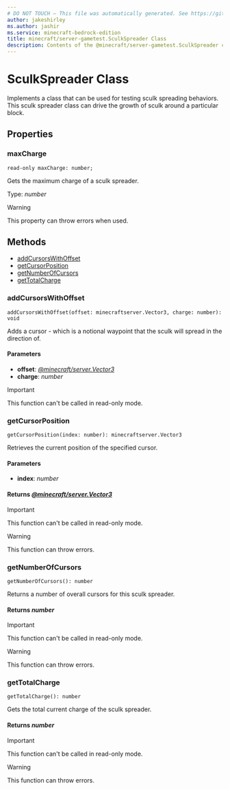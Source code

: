 ```yaml
---
# DO NOT TOUCH — This file was automatically generated. See https://github.com/mojang/minecraftapidocsgenerator to modify descriptions, examples, etc.
author: jakeshirley
ms.author: jashir
ms.service: minecraft-bedrock-edition
title: minecraft/server-gametest.SculkSpreader Class
description: Contents of the @minecraft/server-gametest.SculkSpreader class.
---
```

# SculkSpreader Class

Implements a class that can be used for testing sculk spreading behaviors. This sculk spreader class can drive the growth of sculk around a particular block.

## Properties

### **maxCharge**
`read-only maxCharge: number;`

Gets the maximum charge of a sculk spreader.

Type: *number*
    
> [!WARNING]
> This property can throw errors when used.

## Methods
- [addCursorsWithOffset](#addcursorswithoffset)
- [getCursorPosition](#getcursorposition)
- [getNumberOfCursors](#getnumberofcursors)
- [getTotalCharge](#gettotalcharge)

### **addCursorsWithOffset**
`
addCursorsWithOffset(offset: minecraftserver.Vector3, charge: number): void
`

Adds a cursor - which is a notional waypoint that the sculk will spread in the direction of.

#### **Parameters**
- **offset**: [*@minecraft/server.Vector3*](../../minecraft/server/Vector3.md)
- **charge**: *number*

> [!IMPORTANT]
> This function can't be called in read-only mode.

### **getCursorPosition**
`
getCursorPosition(index: number): minecraftserver.Vector3
`

Retrieves the current position of the specified cursor.

#### **Parameters**
- **index**: *number*

#### **Returns** [*@minecraft/server.Vector3*](../../minecraft/server/Vector3.md)

> [!IMPORTANT]
> This function can't be called in read-only mode.

> [!WARNING]
> This function can throw errors.

### **getNumberOfCursors**
`
getNumberOfCursors(): number
`

Returns a number of overall cursors for this sculk spreader.

#### **Returns** *number*

> [!IMPORTANT]
> This function can't be called in read-only mode.

> [!WARNING]
> This function can throw errors.

### **getTotalCharge**
`
getTotalCharge(): number
`

Gets the total current charge of the sculk spreader.

#### **Returns** *number*

> [!IMPORTANT]
> This function can't be called in read-only mode.

> [!WARNING]
> This function can throw errors.

